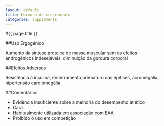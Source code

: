 ```yaml
---
layout: default
title: Hormona de crescimento
categories: supplements
---
```


#{{ page.title }}

##Uso Ergogénico

Aumento da síntese proteica de massa muscular sem os efeitos androgénicos indesejáveis, diminuição da gordura corporal

##Efeitos Adversos

Resistência à insulina, encerramento prematuro das epífises, acromegália, hipertensão cardiomegália

##Comentários

* Evidência insuficiente sobre a melhoria do desempenho atlético
* Cara
* Habitualmente utilizada em associação com EAA
* Proibido o uso em competição
